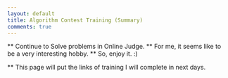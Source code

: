 ```yaml
---
layout: default
title: Algorithm Contest Training (Summary)
comments: true
---
```


** Continue to Solve problems in Online Judge.
** For me, it seems like to be a very interesting hobby.
** So, enjoy it. :)

** This page will put the links of training I will complete in next days.

